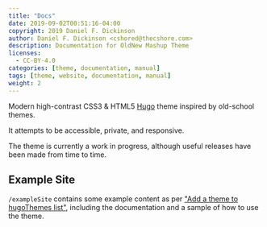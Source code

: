 ```yaml
---
title: "Docs"
date: 2019-09-02T00:51:16-04:00
copyright: 2019 Daniel F. Dickinson
author: Daniel F. Dickinson <cshored@thecshore.com>
description: Documentation for OldNew Mashup Theme
licenses:
  - CC-BY-4.0
categories: [theme, documentation, manual]
tags: [theme, website, documentation, manual]
weight: 2
---
```


Modern high-contrast CSS3 & HTML5 [Hugo](https://gohugo.io) theme
inspired by old-school themes.

It attempts to be accessible, private, and responsive.

The theme is currently a work in progress, although useful releases have been
made from time to time.

## Example Site

``/exampleSite`` contains some example content as per
["Add a theme to hugoThemes list"](https://github.com/gohugoio/hugoThemes#adding-a-theme-to-the-list),
including the documentation and a sample of how to use the theme.
